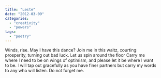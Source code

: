 ```yaml
---
title: "Leste"
date: "2012-03-09"
categories: 
  - "creativity"
  - "powers"
tags: 
  - "poetry"
---
```


Winds, rise. May I have this dance? Join me in this waltz, courting prosperity, turning out bad luck. Let us spin around the floor Carry me where I need to be on wings of optimism, and please let it be where I want to be. I will tap out gracefully as you have finer partners but carry my words to any who will listen. Do not forget me.
